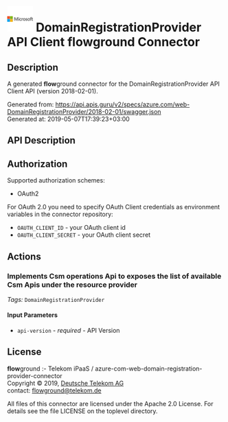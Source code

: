 # ![LOGO](logo.png) DomainRegistrationProvider API Client **flow**ground Connector

## Description

A generated **flow**ground connector for the DomainRegistrationProvider API Client API (version 2018-02-01).

Generated from: https://api.apis.guru/v2/specs/azure.com/web-DomainRegistrationProvider/2018-02-01/swagger.json<br/>
Generated at: 2019-05-07T17:39:23+03:00

## API Description



## Authorization

Supported authorization schemes:
- OAuth2

For OAuth 2.0 you need to specify OAuth Client credentials as environment variables in the connector repository:
* `OAUTH_CLIENT_ID` - your OAuth client id
* `OAUTH_CLIENT_SECRET` - your OAuth client secret

## Actions

### Implements Csm operations Api to exposes the list of available Csm Apis under the resource provider

*Tags:* `DomainRegistrationProvider`

#### Input Parameters
* `api-version` - _required_ - API Version

## License

**flow**ground :- Telekom iPaaS / azure-com-web-domain-registration-provider-connector<br/>
Copyright © 2019, [Deutsche Telekom AG](https://www.telekom.de)<br/>
contact: flowground@telekom.de

All files of this connector are licensed under the Apache 2.0 License. For details
see the file LICENSE on the toplevel directory.
